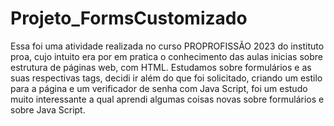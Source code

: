 # Projeto_FormsCustomizado


Essa foi uma atividade realizada no curso PROPROFISSÃO 2023 do instituto proa,
cujo intuito era por em pratica o conhecimento das aulas inicias sobre estrutura
de páginas web, com HTML. Estudamos sobre formulários e as suas respectivas tags,
decidi ir além do que foi solicitado, criando um estilo para a página e um verificador
de senha com Java Script, foi um estudo muito interessante a qual aprendi algumas coisas
novas sobre formulários e sobre Java Script.
